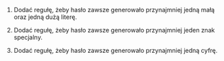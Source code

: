 1. Dodać regułę, żeby hasło zawsze generowało przynajmniej jedną małą oraz jedną dużą literę.

2. Dodać regułę, żeby hasło zawsze generowało przynajmniej jeden znak specjalny.

3. Dodać regułę, żeby hasło zawsze generowało przynajmniej jedną cyfrę.
